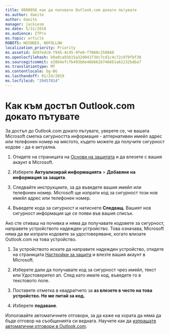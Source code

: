 ```yaml
---
title: 8000056 как да ползвате Outlook.com докато пътувате
ms.author: daeite
author: daeite
manager: jackiesm
ms.date: 5/31/2018
ms.audience: ITPro
ms.topic: article
ROBOTS: NOINDEX, NOFOLLOW
localization_priority: Priority
ms.assetid: d497edc0-f945-4c45-9fe0-f7060c259848
ms.openlocfilehash: b9a0ca93b15a32d041f3dc7cd1c4c72c979fbf38
ms.sourcegitcommit: e2864efcfb493b6e46b662b746661a61232bdba7
ms.translationtype: MT
ms.contentlocale: bg-BG
ms.lasthandoff: 01/24/2019
ms.locfileid: "29457814"
---
```

# <a name="how-to-access-outlookcom-while-traveling"></a>Как към достъп Outlook.com докато пътувате

За достъп до Outlook.com докато пътувате, уверете се, че вашата Microsoft сметка сигурността информация - алтернативен имейл адрес или телефонен номер на мястото, където можете да получите сигурност кодове - да е актуална.
  
1. Отидете на страницата на [Основи на защитата](https://go.microsoft.com/fwlink/p/?linkid=842325) и да влезете с вашия акаунт в Microsoft. 
    
2. Изберете **Актуализирай информацията** \> **Добавяне на информация за защита**. 
    
3. Следвайте инструкциите, за да въведете вашия имейл или телефонен номер. Microsoft ще изпрати код за сигурност този нов имейл адрес или телефонен номер.
    
4. Въведете кода за сигурност и натиснете **Следващ**. Вашият нов сигурност информация ще се появи във вашия списък. 
    
Ако сте отиваш на почивка и няма да получавате кодовете за сигурност, направете устройството надежден устройство. Това означава, Microsoft няма да ви изпрати кодовете за удостоверяване, когато влизате Outlook.com на това устройство.
  
1. За устройството искате да направите надежден устройство, отидете на страницата [Настройки за защита](https://go.microsoft.com/fwlink/p/?linkid=2002000&amp;clcid=0x409) и влезте вашия акаунт в Microsoft. 
    
2. Изберете дали да получавате код за сигурност чрез имейл, текст или Удостоверител ап. След като имате код, въведете го в текстовото поле.
    
3. Поставете отметка в квадратчето за **аз влезете в често на това устройство. Не ме питай за код.**
    
4. Изберете **подаване**. 
    
Използвайте автоматичните отговори, за да каже на хората да няма да бъде отговор на съобщенията си веднага. Научете как да [изпращате автоматични отговори в Outlook.com](https://go.microsoft.com/fwlink/p/?linkid=2002100&amp;clcid=0x409).
  

